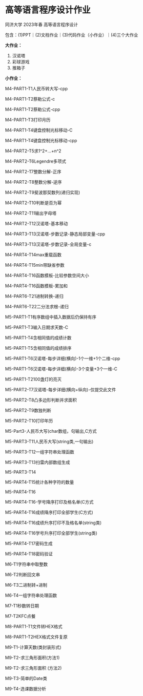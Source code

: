 # 高等语言程序设计作业
同济大学 2023年春 高等语言程序设计

包含：(1)PPT｜(2)文档作业｜(3)代码作业（小作业）｜(4)三个大作业

**大作业：**

1. 汉诺塔
2. 彩球游戏
3. 推箱子

**小作业：**

M4-PART1-T1人民币转大写-cpp

M4-PART1-T2蔡勒公式-c

M4-PART1-T2蔡勒公式-cpp


M4-PART1-T3打印月历

M4-PART1-T4键盘控制光标移动-C

M4-PART1-T4键盘控制光标移动-cpp

M4-PART2-T5求1\^2+...+n\^2

M4-PART2-T6Legendre多项式

M4-PART2-T7整数分解-正序

M4-PART2-T8整数分解-逆序

M4-PART2-T9斐波那契数列(递归实现)

M4-PART2-T10判断是否为幂

M4-PART2-T11输出字母塔

M4-PART2-T12汉诺塔-基本移动

M4-PART3-T13汉诺塔-步数记录-静态局部变量-cpp

M4-PART3-T13汉诺塔-步数记录-全局变量-c

M4-PART4-T14max重载函数

M4-PART4-T15min带缺省参数

M4-PART4-T16函数模板-比较参数空间大小

M4-PART4-T16函数模板-累加和

M4-PART6-T21进制转换-递归

M4-PART6-T22二分法求根-递归


M5-PART1-T1有序数组中插入数据后仍保持有序

M5-PART1-T3输入日期求天数-C

M5-PART1-T4含相同值的成绩计数

M5-PART1-T5含相同值的成绩排序

M5-PART1-T6汉诺塔-每步详细(横向)-1个一维+1个二维-cpp

M5-PART1-T6汉诺塔-每步详细(横向)-3个变量+3个一维-C

M5-PART1-T2100盏灯的亮灭

M5-PART2-T7汉诺塔-每步详细(横向+纵向)-仅提交此文件

M5-PART2-T8凸多边形判断并求面积

M5-PART2-T9数独判断

M5-PART2-T10打印年历

M5-Part3-人民币大写(char数组，句输出,C方式

M5-PART3-T11人民币大写(string类,一句输出)

M5-PART3-T12一组字符串处理函数

M5-PART3-T13扫雷内部数组生成

M5-PART3-T14

M5-PART4-T15统计各种字符的数量

M5-PART4-T16

M5-PART4-T16-学号降序打印及格名单(C方式

M5-PART4-T16成绩降序打印全部学生(C方式)

M5-PART4-T16成绩升序打印不及格名单(string类)

M5-PART4-T16学号升序打印全部学生(string类)

M5-PART4-T17密码生成

M5-PART4-T18密码验证


M6-T1字符串中取整数

M6-T2判断回文串

M6-T3二进制转+进制

M6-T4一组字符串处理函数


M7-T1秒数转日期

M7-T2KFC点餐


M8-PART1-T1文件转HEX格式

M8-PART1-T2HEX格式文件复原

M9-T1-计算天数(类封装形式)

M9-T2-求三角形面积(方法1)

M9-T2-求三角形面积 (方法2)

M9-T3-简单的Date类

M9-T4-选课数据分析
